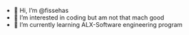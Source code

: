 - 👋 Hi, I’m @fissehas
- 👀 I’m interested in coding but am not that mach good
- 🌱 I’m currently learning ALX-Software engineering program

<!---
fissehas/fissehas is a ✨ special ✨ repository because its `README.md` (this file) appears on your GitHub profile.
You can click the Preview link to take a look at your changes.
--->
